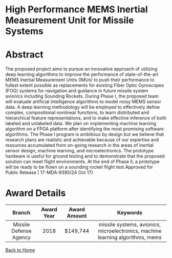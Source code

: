
High Performance MEMS Inertial Measurement Unit for Missile Systems
===================================================================

# Abstract


The proposed project aims to pursue an innovative approach of utilizing deep learning algorithms to improve the performance of state-of-the-art MEMS Inertial Measurement Units (IMUs) to push their performance to fullest extent possible as replacements for existing Fiber Optic Gyroscopes (FOG) systems for navigation and guidance in future missile system avionics including Sounding Rockets. During Phase I, the proposed team will evaluate artificial intelligence algorithms to model noisy MEMS sensor data. A deep learning methodology will be employed to effectively define complex, compositional nonlinear functions, to learn distributed and hierarchical feature representations, and to make effective inference of both labeled and unlabeled data. We plan on implementing machine learning algorithm on a FPGA platform after identifying the most promising software algorithms. The Phase I program is ambitious by design but we believe that research plans are realistic and achievable because of our expertise and resources accumulated from on-going research in the areas of inertial sensor design, machine learning, and microelectronics. The prototype hardware is useful for ground testing and to demonstrate that the proposed solution can meet flight environments. At the end of Phase II, a prototype will be ready to be flown on a sounding rocket flight test.Approved for Public Release | 17-MDA-9395(24 Oct 17)  

# Award Details

|Branch|Award Year|Award Amount|Keywords|
| :---: | :---: | :---: | :---: |
|Missile Defense Agency|2018|$149,744|missile systems, avionics, microelectronics, machine learning algorithms, mems|
  
  


[Back to Home](https://github.com/chrischow/dod_sbir_awards#45)